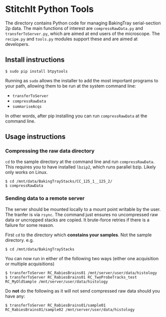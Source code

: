 # StitchIt Python Tools

The directory contains Python code for managing BakingTray serial-section 2p data.
The main functions of interest are `compressRawData.py` and `transferToServer.py`, which are aimed at end users of the microscope. 
The `recipe.py` and `tools.py` modules support these and are aimed at developers. 



## Install instructions
```
$ sudo pip install btpytools

```

Running as `sudo` allows the installer to add the most important programs to your path, allowing them to be run at the system command line:


* `transferToServer`
* `compressRawData`
* `summariseAcqs`

In other words, after pip installing you can run `compressRawData` at the command line. 

## Usage instructions

### Compressing the raw data directory
`cd` to the sample directory at the command line and run `compressRawData`. This requires you to have installed `lbzip2`, which runs parallel bzip. Likely only works on Linux.

```
$ cd /mnt/data/BakingTrayStacks/CC_125_1__125_2/ 
$ compressRawData  
```

### Sending data to a remote server
The server should be mounted locally to a mount point writable by the user. The tranfer is via `rsync`. The command just ensures no uncompressed raw data or uncropped stacks are copied. It brute-force retries if there is a failure for some reason. 

First `cd` to the directory which **constains your samples**. Not the sample directory. e.g.
```
$ cd /mnt/data/BakingTrayStacks
```

You can now run in either of the following two ways (either one acquisition or multiple acquisitions)
```
$ transferToServer RC_RabiesBrains01 /mnt/server/user/data/histology
$ transferToServer RC_RabiesBrains01 RC_TwoProbeTracks_test RC_MyOldSample /mnt/server/user/data/histology
```

Do **not** do the following as it will not send compressed raw data should you have any:
```
$ transferToServer RC_RabiesBrains01/sample01 RC_RabiesBrains01/sample02 /mnt/server/user/data/histology
```
